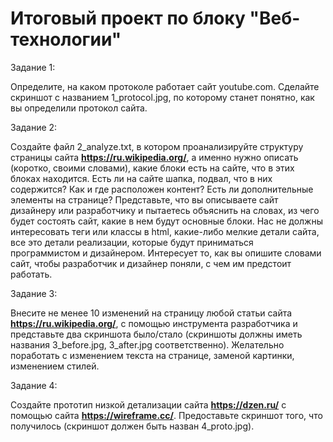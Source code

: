 # Итоговый проект по блоку "Веб-технологии"

Задание 1:

Определите, на каком протоколе работает сайт youtube.com. Сделайте скриншот с названием 1_protocol.jpg, по которому станет понятно, как вы определили протокол сайта.

Задание 2:

Создайте файл 2_analyze.txt, в котором проанализируйте структуру страницы сайта **https://ru.wikipedia.org/**, а именно нужно описать (коротко, своими словами), какие блоки есть на сайте, что в этих блоках находится. Есть ли на сайте шапка, подвал, что в них содержится? Как и где расположен контент? Есть ли дополнительные элементы на странице? Представьте, что вы описываете сайт дизайнеру или разработчику и пытаетесь объяснить на словах, из чего будет состоять сайт, какие в нем будут основные блоки. Нас не должны интересовать теги или классы в html, какие-либо мелкие детали сайта, все это детали реализации, которые будут приниматься программистом и дизайнером. Интересует то, как вы опишите словами сайт, чтобы разработчик и дизайнер поняли, с чем им предстоит работать.

Задание 3:

Внесите не менее 10 изменений на страницу любой статьи сайта **https://ru.wikipedia.org/**, с помощью инструмента разработчика и представьте два скриншота было/стало (скриншоты должны иметь названия 3_before.jpg, 3_after.jpg соответственно). Желательно поработать с изменением текста на странице, заменой картинки, изменением стилей.

Задание 4:

Создайте прототип низкой детализации сайта **https://dzen.ru/** с помощью сайта **https://wireframe.cc/**. Предоставьте скриншот того, что получилось (скриншот должен быть назван 4_proto.jpg).